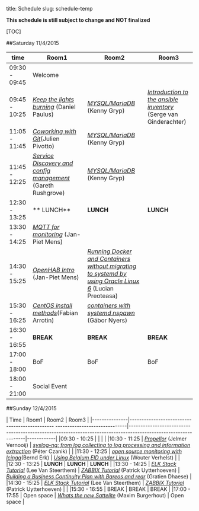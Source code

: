 title: Schedule
slug: schedule-temp

**This schedule is still subject to change and NOT finalized**

[TOC]


##Saturday 11/4/2015

| time          | Room1                                                                                            |    Room2                                                                  |   Room3                                      |
|---------------|--------------------------------------------------------------------------------------------------|---------------------------------------------------------------------------|----------------------------------------------|
|09:30 - 09:45  | Welcome                                                                                          |                                                                           |                                              |
|09:45 - 10:25  | [_Keep the lights burning_](keep_lights_burning.html) (Daniel Paulus)                            |  [_MYSQL/MariaDB_]() (Kenny Gryp)                                         | [_Introduction to the ansible inventory_](ansible_inv_intro.html) (Serge van Ginderachter)  |
|11:05 - 11:45  | [_Coworking with Git_](git_coworking.html)(Julien Pivotto)                                       |  [_MYSQL/MariaDB_]() (Kenny Gryp)                                         |                                              |
|11:45 - 12:25  | [_Service Discovery and config management_](service_discovery_cfgmgmt.html) (Gareth Rushgrove)   |  [_MYSQL/MariaDB_]() (Kenny Gryp)                                         |                                              |
|12:30 - 13:25  | ** LUNCH**                                                                                       | **LUNCH**                                                                 | **LUNCH**                                    |
|13:30 - 14:25  | [_MQTT for monitoring_](mqtt_monitoring.html) (Jan-Piet Mens)                                    |                                                                           |                                              |
|14:30 - 15:25  | [_OpenHAB Intro_](openhab_intro.html) (Jan-Piet Mens)                                            | [_Running Docker and Containers without migrating to systemd by using Oracle Linux 6_](docker_oracle.html) (Lucian Preoteasa)|  |
|15:30 - 16:25  | [_CentOS install methods_](centos_install_methods.html)(Fabian Arrotin)                          | [_containers with systemd nspawn_](containers_nspawn.html) (Gábor Nyers)  |                                              |
|16:30 - 16:55  | **BREAK**                                                                                        | **BREAK**                                                                 | **BREAK**             |
|17:00 - 18:00  | BoF                                                                                              | BoF                                                                       | BoF                   |
|18:00 - 21:00  | Social Event |

##Sunday 12/4/2015

| Time          | Room1                                                                       | Room2                                                                                                          | Room3      |
|---------------|---------------------------------------------- ------------------------------|----------------------------------------------------------------------------------------------------------------|------------|
|09:30 - 10:25  |                                                                             |                                                                                                                |            |
|10:30 - 11:25  | [_Propellor_](propellor.html) (Jelmer Vernooij)                             | [_syslog-ng: from log collecting to log processing and information extraction_](syslog_ng.html) (Péter Czanik) |            |
|11:30 - 12:25  | [_open source monitoring with Icinga_](icinga_monitoring.html)(Bernd Erk)   | [_Using Belgium EID under Linux_](beid_linux.html) (Wouter Verhelst)                                           |               |
|12:30 - 13:25  | **LUNCH**                                                                   | **LUNCH**                                                                                                      | **LUNCH**     |
|13:30 - 14:25  | [_ELK Stack Tutorial_](elk_tut.html) (Lee Van Steerthem)                                | [_ZABBIX Tutorial_](zabbix_tut.html) (Patrick Uytterhoeven)                                                    | [_Building a Business Continuity Plan with Bareos and rear_]() (Gratien Dhaese)        |
|14:30 - 15:25  | [_ELK Stack Tutorial_](elk_tut.html) (Lee Van Steerthem)                                | [_ZABBIX Tutorial_](zabbix_tut.html) (Patrick Uytterhoeven)                                                    |            |
|15:30 - 16:55  | BREAK                                                                       | BREAK                                                                                                          | BREAK      |
|17:00 - 17:55  | Open space                                                                  | [_Whats the new Sattelite_]() (Maxim Burgerhout)                                                               | Open space |
